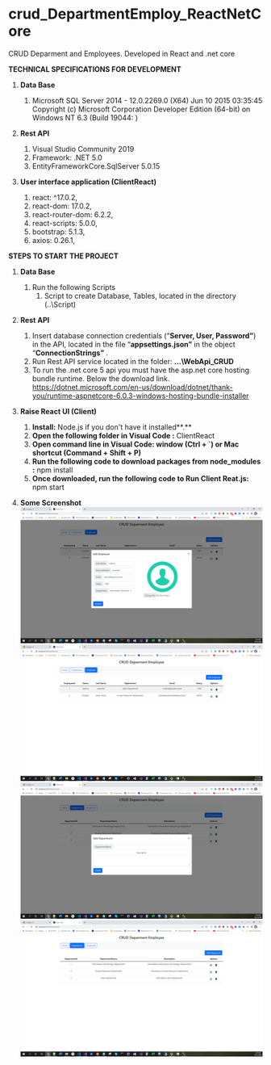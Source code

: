 # crud_DepartmentEmploy_ReactNetCore
CRUD  Deparment and Employees. Developed in React and .net core 



**TECHNICAL SPECIFICATIONS FOR DEVELOPMENT**

1. **Data Base**   
   1. Microsoft SQL Server 2014 - 12.0.2269.0 (X64) 	Jun 10 2015 03:35:45 	Copyright (c) Microsoft Corporation	Developer Edition (64-bit) on Windows NT 6.3 <X64> (Build 19044: )
 

1. **Rest API** 
   1. Visual Studio Community 2019
   1. Framework: .NET 5.0
   1. EntityFrameworkCore.SqlServer 5.0.15

1. **User interface application (ClientReact)**  
   1. react: ^17.0.2,   
   1. react-dom: 17.0.2,
   1. react-router-dom: 6.2.2,   
   1. react-scripts: 5.0.0,
   1. bootstrap: 5.1.3,  
   1. axios: 0.26.1,
  
**STEPS TO START THE PROJECT**

1. **Data Base**
   1. Run the following Scripts
      1. Script to create Database, Tables, located in the directory (..\Script) 
   
1. **Rest API** 
   1. Insert database connection credentials (“**Server, User, Password”**) in the API, located in the file “**appsettings.json”** in the object “**ConnectionStrings”** . 
   1. Run Rest API service located in the folder: **…\WebApi_CRUD**
   1. To run the .net core 5 api you must have the asp.net core hosting bundle runtime. Below the download link.
   https://dotnet.microsoft.com/en-us/download/dotnet/thank-you/runtime-aspnetcore-6.0.3-windows-hosting-bundle-installer
  

1. **Raise React UI (Client)**
   1. **Install:** Node.js if you don't have it installed**.**
   1. **Open the following folder in Visual Code :** ClientReact
   1. **Open command line in Visual Code: window (Ctrl + `) or Mac shortcut (Command + Shift + P)**
   1. **Run the following code to download packages from node\_modules :** npm install
   1. **Once downloaded, run the following code to Run Client Reat.js:** npm start
   
   
1. **Some Screenshot**
   ![](ScreenShot/imag1.png)
   ![](ScreenShot/imag2.png)
   ![](ScreenShot/imag3.png)
   ![](ScreenShot/imag4.png)
   
  


